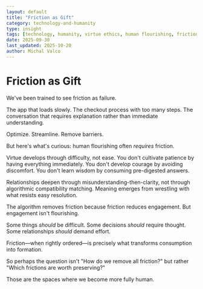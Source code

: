 ```yaml
---
layout: default
title: "Friction as Gift"
category: technology-and-humanity
type: insight
tags: [technology, humanity, virtue ethics, human flourishing, friction, resistance]
date: 2025-09-30
last_updated: 2025-10-20
author: Michal Valco
---
```


# Friction as Gift

We've been trained to see friction as failure.

The app that loads slowly. The checkout process with too many steps. The conversation that requires explanation rather than immediate understanding.

Optimize. Streamline. Remove barriers.

But here's what's curious: human flourishing often *requires* friction.

Virtue develops through difficulty, not ease. You don't cultivate patience by having everything immediately. You don't develop courage by avoiding discomfort. You don't learn wisdom by consuming pre-digested answers.

Relationships deepen through misunderstanding-then-clarity, not through algorithmic compatibility matching. Meaning emerges from wrestling with what resists easy resolution.

The algorithm removes friction because friction reduces engagement. But engagement isn't flourishing.

Some things *should* be difficult. Some decisions *should* require thought. Some relationships *should* demand effort.

Friction—when rightly ordered—is precisely what transforms consumption into formation.

So perhaps the question isn't "How do we remove all friction?" but rather "Which frictions are worth preserving?"

Those are the spaces where we become more fully human.
